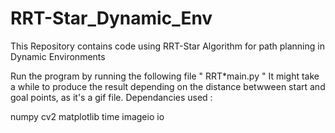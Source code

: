 # RRT-Star_Dynamic_Env
This Repository contains code using RRT-Star Algorithm for path planning in Dynamic Environments

Run the program by running the following file " RRT*main.py "
It might take a while to produce the result depending on the distance betwween start and goal points, as it's a gif file.
Dependancies used :

numpy
cv2 
matplotlib
time
imageio
io

